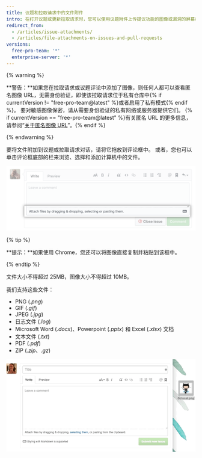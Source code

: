 ```yaml
---
title: 议题和拉取请求中的文件附件
intro: 在打开议题或更新拉取请求时，您可以使用议题附件上传提议功能的图像或漏洞的屏幕截图。
redirect_from:
  - /articles/issue-attachments/
  - /articles/file-attachments-on-issues-and-pull-requests
versions:
  free-pro-team: '*'
  enterprise-server: '*'
---
```


{% warning %}

**警告：**如果您在拉取请求或议题评论中添加了图像，则任何人都可以查看匿名图像 URL，无需身份验证，即使该拉取请求位于私有仓库中{% if currentVersion != "free-pro-team@latest" %}或者启用了私有模式{% endif %}。 要对敏感图像保密，请从需要身份验证的私有网络或服务器提供它们。 {% if currentVersion == "free-pro-team@latest" %}有关匿名 URL 的更多信息，请参阅“[关于匿名图像 URL](/articles/about-anonymized-image-urls)”。{% endif %}

{% endwarning %}

要将文件附加到议题或拉取请求对话，请将它拖放到评论框中。 或者，您也可以单击评论框底部的栏来浏览、选择和添加计算机中的文件。

![从计算机选择附件](/assets/images/help/pull_requests/select-bar.png)

{% tip %}

**提示：**如果使用 Chrome，您还可以将图像直接复制并粘贴到该框中。

{% endtip %}

文件大小不得超过 25MB，图像大小不得超过 10MB。

我们支持这些文件：

* PNG (*.png*)
* GIF (*.gif*)
* JPEG (*.jpg*)
* 日志文件 (*.log*)
* Microsoft Word (*.docx*)、Powerpoint (*.pptx*) 和 Excel (*.xlsx*) 文档
* 文本文件 (*.txt*)
* PDF (*.pdf*)
* ZIP (*.zip*、*.gz*)

![附件动画 GIF](/assets/images/help/pull_requests/dragging_images.gif)
